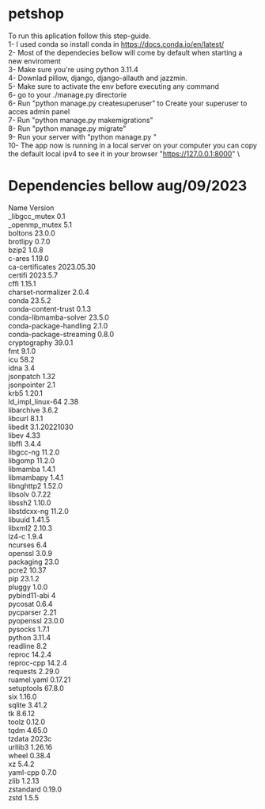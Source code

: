 # petshop




To run this aplication follow this step-guide.\
1- I used conda so install conda in https://docs.conda.io/en/latest/ \
2- Most of the dependecies bellow will come by default when starting a new enviroment\
3- Make sure you're using python 3.11.4\
4- Downlad pillow, django, django-allauth and jazzmin.\
5- Make sure to activate the env before executing any command\
6- go to your ./manage.py directorie\
6- Run "python manage.py createsuperuser" to Create your superuser to acces admin panel\
7- Run "python manage.py makemigrations"\
8- Run "python manage.py migrate"\
9- Run your server with "python manage.py "\
10- The app now is running in a local server on your computer you can copy the default local ipv4 to see it in your browser "https://127.0.0.1:8000" \


# Dependencies bellow aug/09/2023
 Name                    Version                   
_libgcc_mutex             0.1                        
_openmp_mutex             5.1                        
boltons                   23.0.0            
brotlipy                  0.7.0             
bzip2                     1.0.8             
c-ares                    1.19.0            
ca-certificates           2023.05.30        
certifi                   2023.5.7        
cffi                      1.15.1          
charset-normalizer        2.0.4             
conda                     23.5.2          
conda-content-trust       0.1.3           
conda-libmamba-solver     23.5.0          
conda-package-handling    2.1.0           
conda-package-streaming   0.8.0           
cryptography              39.0.1          
fmt                       9.1.0             
icu                       58.2              
idna                      3.4               
jsonpatch                 1.32              
jsonpointer               2.1               
krb5                      1.20.1            
ld_impl_linux-64          2.38              
libarchive                3.6.2             
libcurl                   8.1.1             
libedit                   3.1.20221030      
libev                     4.33              
libffi                    3.4.4             
libgcc-ng                 11.2.0            
libgomp                   11.2.0            
libmamba                  1.4.1             
libmambapy                1.4.1           
libnghttp2                1.52.0            
libsolv                   0.7.22            
libssh2                   1.10.0            
libstdcxx-ng              11.2.0            
libuuid                   1.41.5          
libxml2                   2.10.3            
lz4-c                     1.9.4             
ncurses                   6.4               
openssl                   3.0.9             
packaging                 23.0            
pcre2                     10.37             
pip                       23.1.2          
pluggy                    1.0.0             
pybind11-abi              4                 
pycosat                   0.6.4           
pycparser                 2.21              
pyopenssl                 23.0.0            
pysocks                   1.7.1           
python                    3.11.4            
readline                  8.2               
reproc                    14.2.4            
reproc-cpp                14.2.4            
requests                  2.29.0          
ruamel.yaml               0.17.21         
setuptools                67.8.0          
six                       1.16.0            
sqlite                    3.41.2          
tk                        8.6.12            
toolz                     0.12.0            
tqdm                      4.65.0          
tzdata                    2023c             
urllib3                   1.26.16         
wheel                     0.38.4            
xz                        5.4.2             
yaml-cpp                  0.7.0             
zlib                      1.2.13          
zstandard                 0.19.0            
zstd                      1.5.5             
